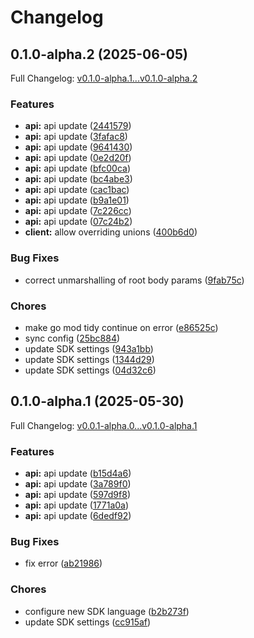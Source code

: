 # Changelog

## 0.1.0-alpha.2 (2025-06-05)

Full Changelog: [v0.1.0-alpha.1...v0.1.0-alpha.2](https://github.com/babelcloud/gbox-sdk-go/compare/v0.1.0-alpha.1...v0.1.0-alpha.2)

### Features

* **api:** api update ([2441579](https://github.com/babelcloud/gbox-sdk-go/commit/2441579705d73e96e1291ba69a8b1125ece0ed35))
* **api:** api update ([3fafac8](https://github.com/babelcloud/gbox-sdk-go/commit/3fafac89f5201f09e4bec9b80480f849cbf736fc))
* **api:** api update ([9641430](https://github.com/babelcloud/gbox-sdk-go/commit/9641430811a520323334869c3cbbd1b43aeb2793))
* **api:** api update ([0e2d20f](https://github.com/babelcloud/gbox-sdk-go/commit/0e2d20f4c2bda9570b5bf2cb656796e6fd4eb207))
* **api:** api update ([bfc00ca](https://github.com/babelcloud/gbox-sdk-go/commit/bfc00caf9c15bdc443846826290563f508d1866f))
* **api:** api update ([bc4abe3](https://github.com/babelcloud/gbox-sdk-go/commit/bc4abe35ff681aa54d144ed21593fac0142b6952))
* **api:** api update ([cac1bac](https://github.com/babelcloud/gbox-sdk-go/commit/cac1bac6e5c87431177a02d781589839d5bb6531))
* **api:** api update ([b9a1e01](https://github.com/babelcloud/gbox-sdk-go/commit/b9a1e01153d5b85d05eacb5be5dbe70efbee4202))
* **api:** api update ([7c226cc](https://github.com/babelcloud/gbox-sdk-go/commit/7c226cc5949f18305218700678df3b8f18aa3119))
* **api:** api update ([07c24b2](https://github.com/babelcloud/gbox-sdk-go/commit/07c24b284e4648bdff11749d41514ac98570d906))
* **client:** allow overriding unions ([400b6d0](https://github.com/babelcloud/gbox-sdk-go/commit/400b6d05ece4e626be9fbbc8ce323281cebe618d))


### Bug Fixes

* correct unmarshalling of root body params ([9fab75c](https://github.com/babelcloud/gbox-sdk-go/commit/9fab75cbc85a7135f0f649ab7f4b35ad97005719))


### Chores

* make go mod tidy continue on error ([e86525c](https://github.com/babelcloud/gbox-sdk-go/commit/e86525cc16de2ee283e983ab01d83ac57e259686))
* sync config ([25bc884](https://github.com/babelcloud/gbox-sdk-go/commit/25bc8849e147dd2de34186349a0e5f6659de6927))
* update SDK settings ([943a1bb](https://github.com/babelcloud/gbox-sdk-go/commit/943a1bbe91aab17a05b06a7b6a7516818bb49124))
* update SDK settings ([1344d29](https://github.com/babelcloud/gbox-sdk-go/commit/1344d29ee21d59774c571f252e196790d531ab78))
* update SDK settings ([04d32c6](https://github.com/babelcloud/gbox-sdk-go/commit/04d32c664148fda4db54cbec8220a0e27d72ae8b))

## 0.1.0-alpha.1 (2025-05-30)

Full Changelog: [v0.0.1-alpha.0...v0.1.0-alpha.1](https://github.com/babelcloud/gbox-sdk-go/compare/v0.0.1-alpha.0...v0.1.0-alpha.1)

### Features

* **api:** api update ([b15d4a6](https://github.com/babelcloud/gbox-sdk-go/commit/b15d4a698769795d24d7d074e8a8647ecf2fcce6))
* **api:** api update ([3a789f0](https://github.com/babelcloud/gbox-sdk-go/commit/3a789f012a6b16a5c2c881d15ac50e2d5379bd8d))
* **api:** api update ([597d9f8](https://github.com/babelcloud/gbox-sdk-go/commit/597d9f8ddefc039fdcd7926f798950cda88c86aa))
* **api:** api update ([1771a0a](https://github.com/babelcloud/gbox-sdk-go/commit/1771a0a1230ecacec5f202a5a28cc823a3c6ac81))
* **api:** api update ([6dedf92](https://github.com/babelcloud/gbox-sdk-go/commit/6dedf92948fb4388a3af133a575a7517461b59d9))


### Bug Fixes

* fix error ([ab21986](https://github.com/babelcloud/gbox-sdk-go/commit/ab21986ed1f57d42f09a139bcc9d59cdd3c7b0f3))


### Chores

* configure new SDK language ([b2b273f](https://github.com/babelcloud/gbox-sdk-go/commit/b2b273f17e939489fb4ff02c6dce18dc8c6156e9))
* update SDK settings ([cc915af](https://github.com/babelcloud/gbox-sdk-go/commit/cc915afd96ebe0dcd48ef913ea253cba408f1360))
